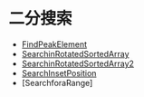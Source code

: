# **二分搜索**

* [FindPeakElement](./FindPeakElement.md)
* [SearchinRotatedSortedArray](./SearchinRotatedSortedArray.md) 
* [SearchinRotatedSortedArray2](./SearchinRotatedSortedArray2.md)
* [SearchInsetPosition](SearchInsetPosition.md)
* [SearchforaRange]